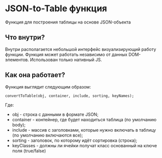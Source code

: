 JSON-to-Table функция
=====================
Функция для построения таблицы на основе JSON-объекта

## Что внутри?
Внутри располагается небольшой интерфейс визуализирующий работу функции.
Функция может работать независимо от данных DOM-элементов.
Использован только нативный JS.

## Как она работает?
Функция выглядит следующим образом:

```
convertToTable(obj, container, include, sorting, keyNames);
```
Где:
* obj - строка с данными в формате JSON;
* container - контейнер, где будет находиться таблица (по умолчанию body);
* include - массив с заголовками, которые нужно включать в таблицу (по умолчанию включаются все);
* sorting - заголовок, по которому идёт сортировка (строка);
* keyClasses - должны ли ячейки получат класс основанный на ключе поля (true/false)
